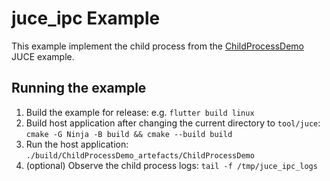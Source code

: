 # juce_ipc Example

This example implement the child process from the
[ChildProcessDemo](https://github.com/juce-framework/JUCE/blob/69795dc8e589a9eb5df251b6dd994859bf7b3fab/examples/Utilities/ChildProcessDemo.h)
JUCE example.

## Running the example

1. Build the example for release: e.g. `flutter build linux`
1. Build host application after changing the current directory to `tool/juce`: `cmake -G Ninja -B build && cmake --build build`
1. Run the host application: `./build/ChildProcessDemo_artefacts/ChildProcessDemo`
1. (optional) Observe the child process logs: `tail -f /tmp/juce_ipc_logs`
